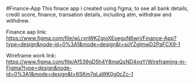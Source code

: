 #Finance-App
This finace app i created using figma, to see all bank details, credit score, finance, transation details, including atm, withdraw and withdrew. 

Finance aap link: https://www.figma.com/file/wLrxnWKZgioXEoegvN6wrj/Finance-App?type=design&node-id=0%3A1&mode=design&t=soYZglmwD2PaFCX9-1



Wireframe work link: https://www.figma.com/file/Af539gD5h4Y8maQsND4xgY/Wireframing-in-Figma?type=design&node-id=0%3A1&mode=design&t=6SKm7qLaWK0g0cZc-1
